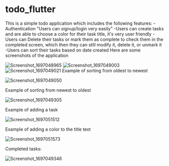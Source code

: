 # todo_flutter

This is a simple todo application which includes the following features:
-Authentication "Users can signup/login very easily"
-Users can create tasks and are able to choose a color for their task title, it's very user friendly
-Users can Delete their tasks or mark them as complete to check them in the completed screen, which then they can still modify it, delete it, or unmark it
-Users can sort their tasks based on date created
Here are some screenshots of the application



![Screenshot_1697048965](https://github.com/YazanFarrah/todo-flutter/assets/83192686/13d63d0c-49bb-49e1-af97-3c4a3981a868)
![Screenshot_1697049003](https://github.com/YazanFarrah/todo-flutter/assets/83192686/53207d77-e4d5-4293-a44c-cfc95c1f8c14)
![Screenshot_1697049021](https://github.com/YazanFarrah/todo-flutter/assets/83192686/f368b613-9bdc-4dcb-8c8b-21adc1ff0223)
Example of sorting from oldest to newest

![Screenshot_1697049050](https://github.com/YazanFarrah/todo-flutter/assets/83192686/e076a6c8-2107-4caf-822a-494cfd2d000b)

Example of sorting from newest to oldest

![Screenshot_1697049305](https://github.com/YazanFarrah/todo-flutter/assets/83192686/d603ed9f-cac1-4746-ae15-cb6fda17c39b)

Example of adding a task

![Screenshot_1697051512](https://github.com/YazanFarrah/todo-flutter/assets/83192686/0852ac24-d93f-4af9-a5d0-c74c83f0a166)

Example of adding a color to the title text

![Screenshot_1697051573](https://github.com/YazanFarrah/todo-flutter/assets/83192686/f2cdd18a-da26-4c7e-80c7-784d64a157d5)


Completed tasks:

![Screenshot_1697049346](https://github.com/YazanFarrah/todo-flutter/assets/83192686/c6a79067-0cc2-490d-ae1c-a7226fca0aea)

